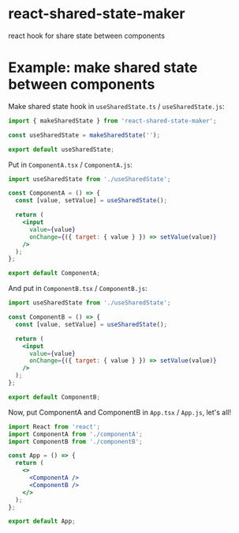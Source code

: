 # react-shared-state-maker

react hook for share state between components

# Example: make shared state between components

Make shared state hook in `useSharedState.ts` / `useSharedState.js`:

```javascript
import { makeSharedState } from 'react-shared-state-maker';

const useSharedState = makeSharedState('');

export default useSharedState;
```

Put in `ComponentA.tsx` / `ComponentA.js`:

```jsx
import useSharedState from './useSharedState';

const ComponentA = () => {
  const [value, setValue] = useSharedState();

  return (
    <input
      value={value}
      onChange={({ target: { value } }) => setValue(value)}
    />
  );
};

export default ComponentA;
```

And put in `ComponentB.tsx` / `ComponentB.js`:

```jsx
import useSharedState from './useSharedState';

const ComponentB = () => {
  const [value, setValue] = useSharedState();

  return (
    <input
      value={value}
      onChange={({ target: { value } }) => setValue(value)}
    />
  );
};

export default ComponentB;
```

Now, put ComponentA and ComponentB in `App.tsx` / `App.js`, let's all!

```jsx
import React from 'react';
import ComponentA from './componentA';
import ComponentB from './componentB';

const App = () => {
  return (
    <>
      <ComponentA />
      <ComponentB />
    </>
  );
};

export default App;
```
